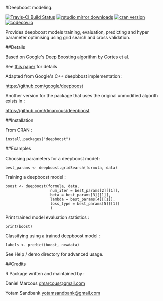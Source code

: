 #Deepboost modeling.

[![Travis-CI Build Status](https://travis-ci.org/dmarcous/CRAN_deepboost.svg?branch=master)](https://travis-ci.org/dmarcous/CRAN_deepboost)
[![rstudio mirror downloads](http://cranlogs.r-pkg.org/badges/grand-total/deepboost)](https://github.com/metacran/cranlogs.app)
[![cran version](http://www.r-pkg.org/badges/version/deepboost)](https://CRAN.R-project.org/package=deepboost)
[![codecov.io](https://codecov.io/github/dmarcous/CRAN_deepboost/coverage.svg?branch=master)](https://codecov.io/github/dmarcous/CRAN_deepboost?branch=master)

Provides deepboost models training, evaluation, predicting and hyper parameter optimising using grid search and cross validation.

##Details

Based on Google's Deep Boosting algorithm by Cortes et al.

See [this paper](http://jmlr.org/proceedings/papers/v32/cortesb14.pdf) for details

Adapted from Google's C++ deepbbost implementation :

<https://github.com/google/deepboost>

Another version for the package that uses the original unmodified algorith exists in :

<https://github.com/dmarcous/deepboost>

##Installation

From CRAN : 

    install.packages("deepboost")

##Examples

Choosing parameters for a deepboost model :

    best_params <- deepboost.gridSearch(formula, data)

Training a deepboost model :

    boost <- deepboost(formula, data,
                        num_iter = best_params[2][[1]], 
                        beta = best_params[3][[1]], 
                        lambda = best_params[4][[1]], 
                        loss_type = best_params[5][[1]]
                        )

Print trained model evaluation statistics :                         

    print(boost)

Classifying using a trained deepboost model :

    labels <- predict(boost, newdata)
    
See Help / demo directory for advanced usage.

##Credits

R Package written and maintained by :

Daniel Marcous <dmarcous@gmail.com>

Yotam Sandbank <yotamsandbank@gmail.com>
